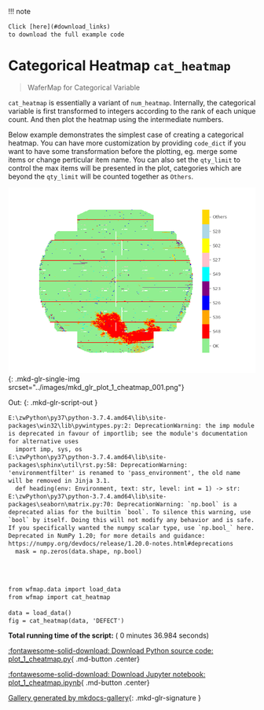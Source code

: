 
<!--
 DO NOT EDIT.
 THIS FILE WAS AUTOMATICALLY GENERATED BY mkdocs-gallery.
 TO MAKE CHANGES, EDIT THE SOURCE PYTHON FILE:
 "docs/examples/plot_1_cheatmap.py"
 LINE NUMBERS ARE GIVEN BELOW.
-->

!!! note

    Click [here](#download_links)
    to download the full example code


Categorical Heatmap `cat_heatmap`
=================================
> WaferMap for Categorical Variable

`cat_heatmap` is essentially a variant of `num_heatmap`. Internally, the categorical variable is  first transformed to integers according to the rank of each unique count. And then plot the heatmap using the intermediate numbers.

Below example demonstrates the simplest case of creating a categorical heatmap. You can have more customization by providing `code_dict` if you want to have some transformation before the plotting, eg. merge some items or change perticular item name. You can also set the `qty_limit` to control the max items will be presented in the plot, categories which are beyond the `qty_limit` will be counted together as `Others`.

<!-- GENERATED FROM PYTHON SOURCE LINES 11-17 -->


![plot 1 cheatmap](./images/mkd_glr_plot_1_cheatmap_001.png){: .mkd-glr-single-img srcset="../images/mkd_glr_plot_1_cheatmap_001.png"}

Out:
{: .mkd-glr-script-out }

```{.shell .mkd-glr-script-out-disp }
E:\zwPython\py37\python-3.7.4.amd64\lib\site-packages\win32\lib\pywintypes.py:2: DeprecationWarning: the imp module is deprecated in favour of importlib; see the module's documentation for alternative uses
  import imp, sys, os
E:\zwPython\py37\python-3.7.4.amd64\lib\site-packages\sphinx\util\rst.py:58: DeprecationWarning: 'environmentfilter' is renamed to 'pass_environment', the old name will be removed in Jinja 3.1.
  def heading(env: Environment, text: str, level: int = 1) -> str:
E:\zwPython\py37\python-3.7.4.amd64\lib\site-packages\seaborn\matrix.py:70: DeprecationWarning: `np.bool` is a deprecated alias for the builtin `bool`. To silence this warning, use `bool` by itself. Doing this will not modify any behavior and is safe. If you specifically wanted the numpy scalar type, use `np.bool_` here.
Deprecated in NumPy 1.20; for more details and guidance: https://numpy.org/devdocs/release/1.20.0-notes.html#deprecations
  mask = np.zeros(data.shape, np.bool)

```







<br />

```{.python }

from wfmap.data import load_data
from wfmap import cat_heatmap

data = load_data()
fig = cat_heatmap(data, 'DEFECT')
```


**Total running time of the script:** ( 0 minutes  36.984 seconds)

<div id="download_links"></div>



[:fontawesome-solid-download: Download Python source code: plot_1_cheatmap.py](./plot_1_cheatmap.py){ .md-button .center}

[:fontawesome-solid-download: Download Jupyter notebook: plot_1_cheatmap.ipynb](./plot_1_cheatmap.ipynb){ .md-button .center}


[Gallery generated by mkdocs-gallery](https://mkdocs-gallery.github.io){: .mkd-glr-signature }
